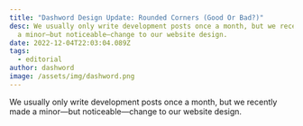 ```yaml
---
title: "Dashword Design Update: Rounded Corners (Good Or Bad?)"
desc: We usually only write development posts once a month, but we recently made
  a minor—but noticeable—change to our website design.
date: 2022-12-04T22:03:04.089Z
tags:
  - editorial
author: dashword
image: /assets/img/dashword.png
---
```

We usually only write development posts once a month, but we recently made a minor—but noticeable—change to our website design.
